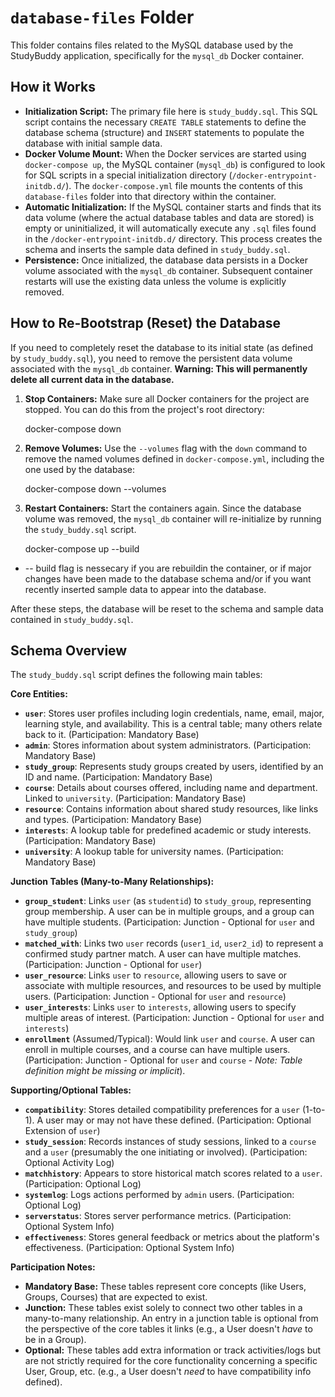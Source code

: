 # `database-files` Folder

This folder contains files related to the MySQL database used by the StudyBuddy application, specifically for the `mysql_db` Docker container.

## How it Works

- **Initialization Script:** The primary file here is `study_buddy.sql`. This SQL script contains the necessary `CREATE TABLE` statements to define the database schema (structure) and `INSERT` statements to populate the database with initial sample data.
- **Docker Volume Mount:** When the Docker services are started using `docker-compose up`, the MySQL container (`mysql_db`) is configured to look for SQL scripts in a special initialization directory (`/docker-entrypoint-initdb.d/`). The `docker-compose.yml` file mounts the contents of this `database-files` folder into that directory within the container.
- **Automatic Initialization:** If the MySQL container starts and finds that its data volume (where the actual database tables and data are stored) is empty or uninitialized, it will automatically execute any `.sql` files found in the `/docker-entrypoint-initdb.d/` directory. This process creates the schema and inserts the sample data defined in `study_buddy.sql`.
- **Persistence:** Once initialized, the database data persists in a Docker volume associated with the `mysql_db` container. Subsequent container restarts will use the existing data unless the volume is explicitly removed.

## How to Re-Bootstrap (Reset) the Database

If you need to completely reset the database to its initial state (as defined by `study_buddy.sql`), you need to remove the persistent data volume associated with the `mysql_db` container. **Warning: This will permanently delete all current data in the database.**

1.  **Stop Containers:** Make sure all Docker containers for the project are stopped. You can do this from the project's root directory:

    docker-compose down

2.  **Remove Volumes:** Use the `--volumes` flag with the `down` command to remove the named volumes defined in `docker-compose.yml`, including the one used by the database:

    docker-compose down --volumes

3.  **Restart Containers:** Start the containers again. Since the database volume was removed, the `mysql_db` container will re-initialize by running the `study_buddy.sql` script.

    docker-compose up --build

- -- build flag is nessecary if you are rebuildin the container, or if major changes have been made to the database schema and/or if you want recently inserted sample data to appear into the database.

After these steps, the database will be reset to the schema and sample data contained in `study_buddy.sql`.

## Schema Overview

The `study_buddy.sql` script defines the following main tables:

**Core Entities:**

- **`user`**: Stores user profiles including login credentials, name, email, major, learning style, and availability. This is a central table; many others relate back to it. (Participation: Mandatory Base)
- **`admin`**: Stores information about system administrators. (Participation: Mandatory Base)
- **`study_group`**: Represents study groups created by users, identified by an ID and name. (Participation: Mandatory Base)
- **`course`**: Details about courses offered, including name and department. Linked to `university`. (Participation: Mandatory Base)
- **`resource`**: Contains information about shared study resources, like links and types. (Participation: Mandatory Base)
- **`interests`**: A lookup table for predefined academic or study interests. (Participation: Mandatory Base)
- **`university`**: A lookup table for university names. (Participation: Mandatory Base)

**Junction Tables (Many-to-Many Relationships):**

- **`group_student`**: Links `user` (as `studentid`) to `study_group`, representing group membership. A user can be in multiple groups, and a group can have multiple students. (Participation: Junction - Optional for `user` and `study_group`)
- **`matched_with`**: Links two `user` records (`user1_id`, `user2_id`) to represent a confirmed study partner match. A user can have multiple matches. (Participation: Junction - Optional for `user`)
- **`user_resource`**: Links `user` to `resource`, allowing users to save or associate with multiple resources, and resources to be used by multiple users. (Participation: Junction - Optional for `user` and `resource`)
- **`user_interests`**: Links `user` to `interests`, allowing users to specify multiple areas of interest. (Participation: Junction - Optional for `user` and `interests`)
- **`enrollment`** (Assumed/Typical): Would link `user` and `course`. A user can enroll in multiple courses, and a course can have multiple users. (Participation: Junction - Optional for `user` and `course` - _Note: Table definition might be missing or implicit_).

**Supporting/Optional Tables:**

- **`compatibility`**: Stores detailed compatibility preferences for a `user` (1-to-1). A user may or may not have these defined. (Participation: Optional Extension of `user`)
- **`study_session`**: Records instances of study sessions, linked to a `course` and a `user` (presumably the one initiating or involved). (Participation: Optional Activity Log)
- **`matchhistory`**: Appears to store historical match scores related to a `user`. (Participation: Optional Log)
- **`systemlog`**: Logs actions performed by `admin` users. (Participation: Optional Log)
- **`serverstatus`**: Stores server performance metrics. (Participation: Optional System Info)
- **`effectiveness`**: Stores general feedback or metrics about the platform's effectiveness. (Participation: Optional System Info)

**Participation Notes:**

- **Mandatory Base:** These tables represent core concepts (like Users, Groups, Courses) that are expected to exist.
- **Junction:** These tables exist solely to connect two other tables in a many-to-many relationship. An entry in a junction table is optional from the perspective of the core tables it links (e.g., a User doesn't _have_ to be in a Group).
- **Optional:** These tables add extra information or track activities/logs but are not strictly required for the core functionality concerning a specific User, Group, etc. (e.g., a User doesn't _need_ to have compatibility info defined).

